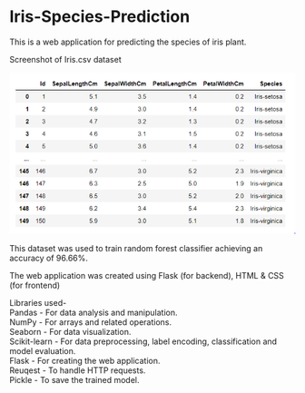 # Iris-Species-Prediction
This is a web application for predicting the species of iris plant.

Screenshot of Iris.csv dataset

![dataset](https://github.com/SJ592/Iris-Species-Prediction/blob/master/dataset.PNG)

This dataset was used to train random forest classifier achieving an accuracy of 96.66%.

The web application was created using Flask (for backend), HTML & CSS (for frontend)

Libraries used- <br />
Pandas - For data analysis and manipulation. <br />
NumPy - For arrays and related operations. <br />
Seaborn - For data visualization. <br />
Scikit-learn - For data preprocessing, label encoding, classification and model evaluation. <br />
Flask - For creating the web application. <br />
Reuqest - To handle HTTP requests. <br />
Pickle - To save the trained model. <br />

